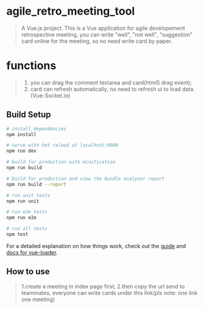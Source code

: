 # agile_retro_meeting_tool

> A Vue.js project. This is a Vue application for agile developement retrospective meeting, you can write "well", "not well", "suggestion" card online for the meeting, so no need write card by paper.

# functions

> 1. you can drag the comment textarea and card(html5 drag event);
> 2. card can refresh automatically, no need to refresh ui to load data.(Vue-Socket.io)

## Build Setup

``` bash
# install dependencies
npm install

# serve with hot reload at localhost:8080
npm run dev

# build for production with minification
npm run build

# build for production and view the bundle analyzer report
npm run build --report

# run unit tests
npm run unit

# run e2e tests
npm run e2e

# run all tests
npm test
```

For a detailed explanation on how things work, check out the [guide](http://vuejs-templates.github.io/webpack/) and [docs for vue-loader](http://vuejs.github.io/vue-loader).

## How to use
> 1.create a meeting in index page first;
> 2.then copy the url send to teammates, everyone can write cards under this link(pls note: one link one meeting)
